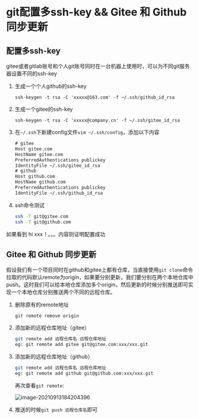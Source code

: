 # git配置多ssh-key && Gitee 和 Github 同步更新





## 配置多ssh-key

gitee或者gitlab账号和个人git账号同时在一台机器上使用时，可以为不同git服务器设置不同的ssh-key



1. 生成一个个人github的ssh-key

   `ssh-keygen -t rsa -C 'xxxxx@163.com' -f ~/.ssh/github_id_rsa`

2. 生成一个gitee的ssh-key

   `ssh-keygen -t rsa -C 'xxxxx@company.cn' -f ~/.ssh/gitee_id_rsa`

3. 在`~/.ssh`下新建config文件`vim ~/.ssh/config`，添加以下内容

   ```txt
   # gitee
   Host gitee.com
   HostName gitee.com
   PreferredAuthentications publickey
   IdentityFile ~/.ssh/gitee_id_rsa
   # github
   Host github.com
   HostName github.com
   PreferredAuthentications publickey
   IdentityFile ~/.ssh/github_id_rsa
   ```

4. ssh命令测试

   ```bash
   ssh -T git@gitee.com
   ssh -T git@github.com
   ```

如果看到 hi xxx！。。。内容则证明配置成功





## Gitee 和 Github 同步更新

假设我们有一个项目同时在github和gitee上都有仓库，当直接使用`git clone`命令拉取的代码默认remote为origin，如果要分别更新，我们要分别在两个本地仓库中push。这时我们可以给本地仓库添加多个origin，然后更新的时候分别推送即可实现一个本地仓库分别推送两个不同的远程仓库。



1. 删除原有的remote地址

   `git remote remove origin`

2. 添加新的远程仓库地址（gitee）

   ```bash
   git remote add 远程仓库名 远程仓库地址
   eg: git remote add gitee git@gitee.com:xxx/xxx.git
   ```

3. 添加新的远程仓库地址（github）

   ```bash
   git remote add 远程仓库名 远程仓库地址
   eg: git remote add github git@github.com:xxx/xxx.git
   ```

   再次查看`git remote`:

   ![image-20210913184204396](https://io.storyxc.com/image-20210913184204396.png)

4. 推送的时候`git push 远程仓库名`即可